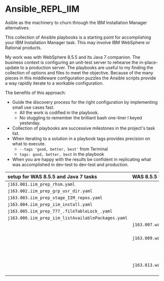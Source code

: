 # Ansible_REPL_IIM
Asible as the machinery to churn through the IBM Installation Manager alternatives. 

This collection of Ansible playbooks is a starting point for accomplishing your IBM Installation Manager task.  This may involve IBM WebSphere or Rational products.  

My work was with WebSphere 8.5.5 and its Java 7 companion.  The business context is configuring an unit-test server to rehearse the in-place-update to a production server.  The playbooks are useful to my finding the collection of options and files to meet the objective.  Because of the many pieces in this middleware configuration puzzles the Ansible scripts provide a way rapidly iterate to a workable configuration.  

The benefits of this approach:
* Guide the discovery process for the right configuration by implementing small use cases fast.  
    - All the work is codified in the playbook.  
    - No stuggling to remember the brilliant bash one-liner I keyed yesterday.
* Collection of playbooks are successive milestones in the project's task list.
* When iterating to a solution in a playbook tags provides precision on what to execute.
    - `--tags 'good, better, best'` from Terminal
    - `tags: good, better, best` in the playbook
* When you are happy with the results  be confident in replicating what was accomplished in dev-test to dev-test and production.



| setup for WAS 8.5.5 and Java 7 tasks             | WAS 8.5.5 tasks                   | Java 7 tasks                                           |
| :---                                             | :----                             | :--- |
| `j163.001.iim_prep_rhsm.yaml` 
| `j163.002.iim_prep_grp_usr_dir.yaml`
| `j163.003.iim_prep_stage_IIM_repos.yaml`
| `j163.004.iim_prep_iim_install.yaml`
| `j163.005.iim_prep_777_.fileTableLock_.yaml` | 
| `j163.006.iim_prep_iim_listAvailablePackages.yaml` | 
|                                                    | `j163.007.wasBase_install_855.yaml` |
|                                                    |                                     | `j163.008.java7_install.yaml` |
|                                                    | `j163.009.wasBase_maint_FP04.yaml`  | |
|                                                    |                                     | `j163.010.java7_iim_credentials.yaml` |
|                                                    |                                     | `j163.011.java7_FP08_IBM_hosted_repository_list.yaml` |
|                                                    |                                     | `j163.012.java7_FP08_IBM_hosted_repository_install.yaml` |
|                                                    | `j163.013.wasBase_maint_FP16.yaml`  | |
|                                                    |                                     | `j164.013.java7_maint_SR10_FP45.yaml` |
